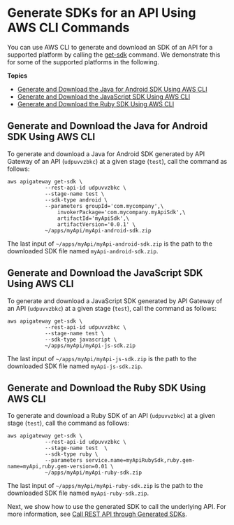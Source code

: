 # Generate SDKs for an API Using AWS CLI Commands<a name="how-to-generate-sdk-cli"></a>

You can use AWS CLI to generate and download an SDK of an API for a supported platform by calling the [get\-sdk](https://docs.aws.amazon.com/cli/latest/reference/apigateway/get-sdk.html) command\. We demonstrate this for some of the supported platforms in the following\.

**Topics**
+ [Generate and Download the Java for Android SDK Using AWS CLI](#how-to-generate-sdk-cli-android)
+ [Generate and Download the JavaScript SDK Using AWS CLI](#how-to-generate-sdk-cli-js)
+ [Generate and Download the Ruby SDK Using AWS CLI](#how-to-generate-sdk-cli-ruby)

## Generate and Download the Java for Android SDK Using AWS CLI<a name="how-to-generate-sdk-cli-android"></a>

To generate and download a Java for Android SDK generated by API Gateway of an API \(`udpuvvzbkc`\) at a given stage \(`test`\), call the command as follows:

```
aws apigateway get-sdk \
            --rest-api-id udpuvvzbkc \
            --stage-name test \
            --sdk-type android \
            --parameters groupId='com.mycompany',\
                invokerPackage='com.mycompany.myApiSdk',\ 
                artifactId='myApiSdk',\
                artifactVersion='0.0.1' \
            ~/apps/myApi/myApi-android-sdk.zip
```

The last input of `~/apps/myApi/myApi-android-sdk.zip` is the path to the downloaded SDK file named `myApi-android-sdk.zip`\.

## Generate and Download the JavaScript SDK Using AWS CLI<a name="how-to-generate-sdk-cli-js"></a>

To generate and download a JavaScript SDK generated by API Gateway of an API \(`udpuvvzbkc`\) at a given stage \(`test`\), call the command as follows:

```
aws apigateway get-sdk \
            --rest-api-id udpuvvzbkc \
            --stage-name test \
            --sdk-type javascript \
            ~/apps/myApi/myApi-js-sdk.zip
```

The last input of `~/apps/myApi/myApi-js-sdk.zip` is the path to the downloaded SDK file named `myApi-js-sdk.zip`\.

## Generate and Download the Ruby SDK Using AWS CLI<a name="how-to-generate-sdk-cli-ruby"></a>

To generate and download a Ruby SDK of an API \(`udpuvvzbkc`\) at a given stage \(`test`\), call the command as follows:

```
aws apigateway get-sdk \
            --rest-api-id udpuvvzbkc \
            --stage-name test  \
            --sdk-type ruby \
            --parameters service.name=myApiRubySdk,ruby.gem-name=myApi,ruby.gem-version=0.01 \
            ~/apps/myApi/myApi-ruby-sdk.zip
```

The last input of `~/apps/myApi/myApi-ruby-sdk.zip` is the path to the downloaded SDK file named `myApi-ruby-sdk.zip`\.

 Next, we show how to use the generated SDK to call the underlying API\. For more information, see [Call REST API through Generated SDKs](how-to-call-api-using-generated-sdk.md)\. 